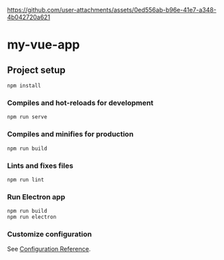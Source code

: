 
https://github.com/user-attachments/assets/0ed556ab-b96e-41e7-a348-4b042720a621


# my-vue-app

## Project setup
```
npm install
```

### Compiles and hot-reloads for development
```
npm run serve
```

### Compiles and minifies for production
```
npm run build
```

### Lints and fixes files
```
npm run lint
```

### Run Electron app
```
npm run build
npm run electron
```

### Customize configuration
See [Configuration Reference](https://cli.vuejs.org/config/).



